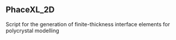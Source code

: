 ## PhaceXL_2D

Script for the generation of finite-thickness interface elements for polycrystal modelling 
